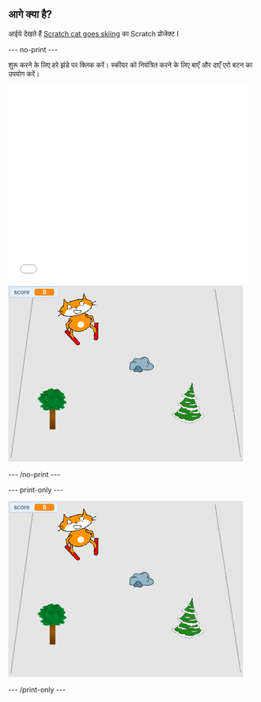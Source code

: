 ## आगे क्या है?

आईये देखते हैं [Scratch cat goes skiing](https://projects.raspberrypi.org/en/projects/scratch-cat-goes-skiing) का Scratch प्रोजेक्ट I

--- no-print ---

शुरू करने के लिए हरे झंडे पर क्लिक करें। स्कीयर को नियंत्रित करने के लिए बाएँ और दाएँ एरो बटन का उपयोग करें।

<div class="scratch-preview">
  <iframe allowtransparency="true" width="485" height="402" src="//scratch.mit.edu/projects/embed/281116583/?autostart=false" frameborder="0" scrolling="no"></iframe>
  <img src="images/skiing-final.png">
</div>

--- /no-print ---

--- print-only ---

![पूरा प्रोजेक्ट](images/skiing-final.png)

--- /print-only ---
